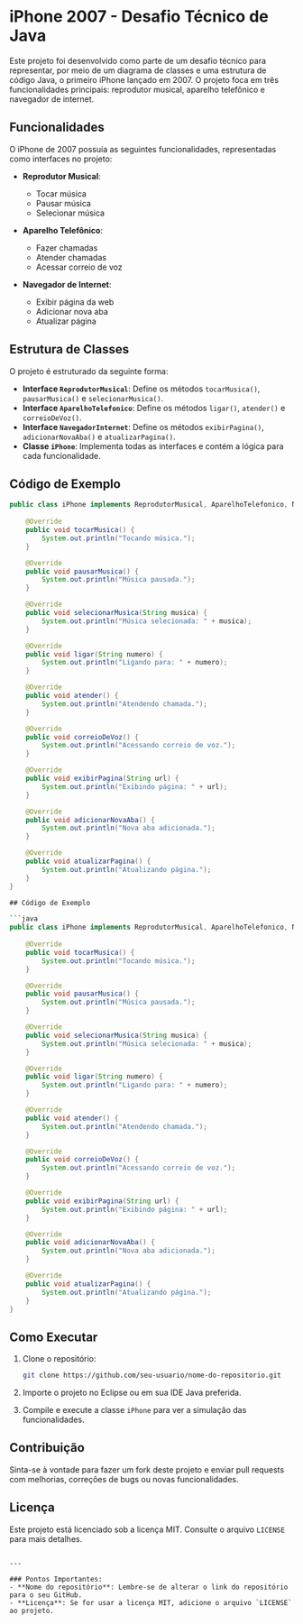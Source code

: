 # iPhone 2007 - Desafio Técnico de Java

Este projeto foi desenvolvido como parte de um desafio técnico para representar, por meio de um diagrama de classes e uma estrutura de código Java, o primeiro iPhone lançado em 2007. O projeto foca em três funcionalidades principais: reprodutor musical, aparelho telefônico e navegador de internet.

## Funcionalidades

O iPhone de 2007 possuía as seguintes funcionalidades, representadas como interfaces no projeto:

- **Reprodutor Musical**:
  - Tocar música
  - Pausar música
  - Selecionar música

- **Aparelho Telefônico**:
  - Fazer chamadas
  - Atender chamadas
  - Acessar correio de voz

- **Navegador de Internet**:
  - Exibir página da web
  - Adicionar nova aba
  - Atualizar página

## Estrutura de Classes

O projeto é estruturado da seguinte forma:

- **Interface `ReprodutorMusical`**: Define os métodos `tocarMusica()`, `pausarMusica()` e `selecionarMusica()`.
- **Interface `AparelhoTelefonico`**: Define os métodos `ligar()`, `atender()` e `correioDeVoz()`.
- **Interface `NavegadorInternet`**: Define os métodos `exibirPagina()`, `adicionarNovaAba()` e `atualizarPagina()`.
- **Classe `iPhone`**: Implementa todas as interfaces e contém a lógica para cada funcionalidade.

## Código de Exemplo

```java
public class iPhone implements ReprodutorMusical, AparelhoTelefonico, NavegadorInternet {
    
    @Override
    public void tocarMusica() {
        System.out.println("Tocando música.");
    }

    @Override
    public void pausarMusica() {
        System.out.println("Música pausada.");
    }

    @Override
    public void selecionarMusica(String musica) {
        System.out.println("Música selecionada: " + musica);
    }

    @Override
    public void ligar(String numero) {
        System.out.println("Ligando para: " + numero);
    }

    @Override
    public void atender() {
        System.out.println("Atendendo chamada.");
    }

    @Override
    public void correioDeVoz() {
        System.out.println("Acessando correio de voz.");
    }

    @Override
    public void exibirPagina(String url) {
        System.out.println("Exibindo página: " + url);
    }

    @Override
    public void adicionarNovaAba() {
        System.out.println("Nova aba adicionada.");
    }

    @Override
    public void atualizarPagina() {
        System.out.println("Atualizando página.");
    }
}

## Código de Exemplo

```java
public class iPhone implements ReprodutorMusical, AparelhoTelefonico, NavegadorInternet {
    
    @Override
    public void tocarMusica() {
        System.out.println("Tocando música.");
    }

    @Override
    public void pausarMusica() {
        System.out.println("Música pausada.");
    }

    @Override
    public void selecionarMusica(String musica) {
        System.out.println("Música selecionada: " + musica);
    }

    @Override
    public void ligar(String numero) {
        System.out.println("Ligando para: " + numero);
    }

    @Override
    public void atender() {
        System.out.println("Atendendo chamada.");
    }

    @Override
    public void correioDeVoz() {
        System.out.println("Acessando correio de voz.");
    }

    @Override
    public void exibirPagina(String url) {
        System.out.println("Exibindo página: " + url);
    }

    @Override
    public void adicionarNovaAba() {
        System.out.println("Nova aba adicionada.");
    }

    @Override
    public void atualizarPagina() {
        System.out.println("Atualizando página.");
    }
}
```

## Como Executar

1. Clone o repositório:
   ```bash
   git clone https://github.com/seu-usuario/nome-do-repositorio.git
   ```

2. Importe o projeto no Eclipse ou em sua IDE Java preferida.

3. Compile e execute a classe `iPhone` para ver a simulação das funcionalidades.

## Contribuição

Sinta-se à vontade para fazer um fork deste projeto e enviar pull requests com melhorias, correções de bugs ou novas funcionalidades.

## Licença

Este projeto está licenciado sob a licença MIT. Consulte o arquivo `LICENSE` para mais detalhes.
```

---

### Pontos Importantes:
- **Nome do repositório**: Lembre-se de alterar o link do repositório para o seu GitHub.
- **Licença**: Se for usar a licença MIT, adicione o arquivo `LICENSE` ao projeto.

